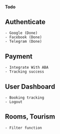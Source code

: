 #### Todo #####

## Authenticate
    - Google (Done)
    - Facebook (Done)
    - Telegram (Done)

## Payment
    - Integrate With ABA
    - Tracking success

## User Dashboard
    - Booking tracking
    - Logout

## Rooms, Tourism
    - Filter function